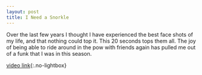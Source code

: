 ```yaml
---
layout: post
title: I Need a Snorkle
---
```


Over the last few years I thought I have experienced the best face shots of my life, and that nothing could top it.
This 20 seconds tops them all. The joy of being able to ride around in the pow with friends again has pulled me out of a funk that I was in this season.


[video link](https://vimeo.com/87662458){:.no-lightbox}
